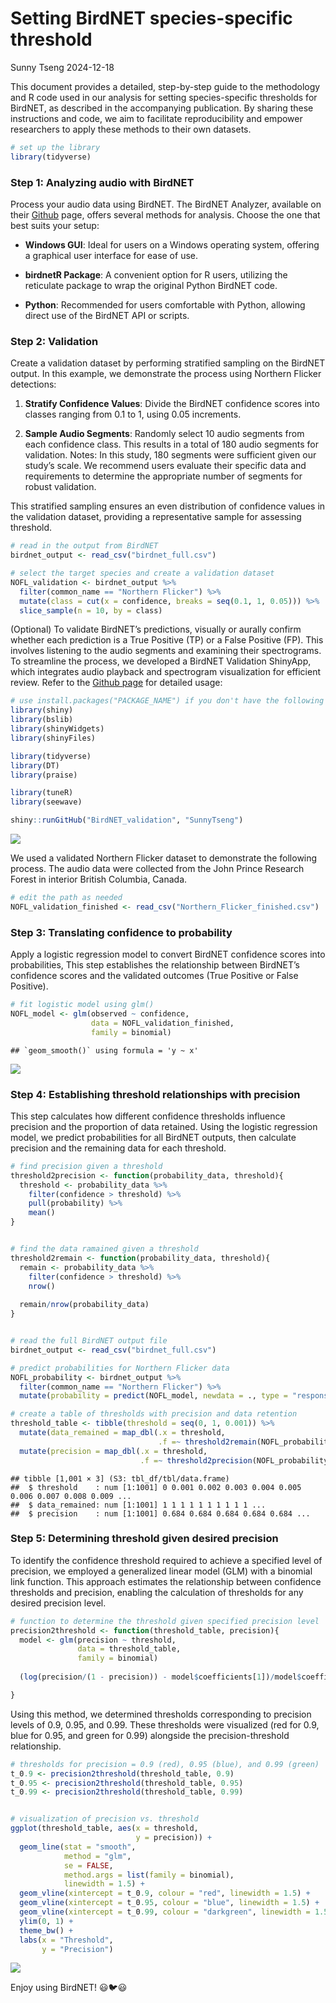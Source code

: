 Setting BirdNET species-specific threshold
================
Sunny Tseng
2024-12-18

This document provides a detailed, step-by-step guide to the methodology
and R code used in our analysis for setting species-specific thresholds
for BirdNET, as described in the accompanying publication. By sharing
these instructions and code, we aim to facilitate reproducibility and
empower researchers to apply these methods to their own datasets.

``` r
# set up the library
library(tidyverse)
```

### Step 1: Analyzing audio with BirdNET

Process your audio data using BirdNET. The BirdNET Analyzer, available
on their [Github](https://github.com/kahst/BirdNET-Analyzer) page,
offers several methods for analysis. Choose the one that best suits your
setup:

- **Windows GUI**: Ideal for users on a Windows operating system,
  offering a graphical user interface for ease of use.

- **birdnetR Package**: A convenient option for R users, utilizing the
  reticulate package to wrap the original Python BirdNET code.

- **Python**: Recommended for users comfortable with Python, allowing
  direct use of the BirdNET API or scripts.

### Step 2: Validation

Create a validation dataset by performing stratified sampling on the
BirdNET output. In this example, we demonstrate the process using
Northern Flicker detections:

1.  **Stratify Confidence Values**: Divide the BirdNET confidence scores
    into classes ranging from 0.1 to 1, using 0.05 increments.

2.  **Sample Audio Segments**: Randomly select 10 audio segments from
    each confidence class. This results in a total of 180 audio segments
    for validation. Notes: In this study, 180 segments were sufficient
    given our study’s scale. We recommend users evaluate their specific
    data and requirements to determine the appropriate number of
    segments for robust validation.

This stratified sampling ensures an even distribution of confidence
values in the validation dataset, providing a representative sample for
assessing threshold.

``` r
# read in the output from BirdNET
birdnet_output <- read_csv("birdnet_full.csv")

# select the target species and create a validation dataset
NOFL_validation <- birdnet_output %>%
  filter(common_name == "Northern Flicker") %>%
  mutate(class = cut(x = confidence, breaks = seq(0.1, 1, 0.05))) %>%
  slice_sample(n = 10, by = class)
```

(Optional) To validate BirdNET’s predictions, visually or aurally
confirm whether each prediction is a True Positive (TP) or a False
Positive (FP). This involves listening to the audio segments and
examining their spectrograms. To streamline the process, we developed a
BirdNET Validation ShinyApp, which integrates audio playback and
spectrogram visualization for efficient review. Refer to the [Github
page](https://github.com/SunnyTseng/BirdNET_validation) for detailed
usage:

``` r
# use install.packages("PACKAGE_NAME") if you don't have the following required packages installed yet
library(shiny) 
library(bslib)
library(shinyWidgets) 
library(shinyFiles)

library(tidyverse)
library(DT)
library(praise)

library(tuneR)
library(seewave)

shiny::runGitHub("BirdNET_validation", "SunnyTseng")
```

![](images/clipboard-2461646757.png)

We used a validated Northern Flicker dataset to demonstrate the
following process. The audio data were collected from the John Prince
Research Forest in interior British Columbia, Canada.

``` r
# edit the path as needed
NOFL_validation_finished <- read_csv("Northern_Flicker_finished.csv")
```

### Step 3: Translating confidence to probability

Apply a logistic regression model to convert BirdNET confidence scores
into probabilities, This step establishes the relationship between
BirdNET’s confidence scores and the validated outcomes (True Positive or
False Positive).

``` r
# fit logistic model using glm()
NOFL_model <- glm(observed ~ confidence, 
                  data = NOFL_validation_finished, 
                  family = binomial)
```

    ## `geom_smooth()` using formula = 'y ~ x'

![](species_specific_method_tutorial_files/figure-gfm/unnamed-chunk-5-1.png)<!-- -->

### Step 4: Establishing threshold relationships with precision

This step calculates how different confidence thresholds influence
precision and the proportion of data retained. Using the logistic
regression model, we predict probabilities for all BirdNET outputs, then
calculate precision and the remaining data for each threshold.

``` r
# find precision given a threshold
threshold2precision <- function(probability_data, threshold){
  threshold <- probability_data %>%
    filter(confidence > threshold) %>%
    pull(probability) %>%
    mean()
}


# find the data ramained given a threshold
threshold2remain <- function(probability_data, threshold){
  remain <- probability_data %>%
    filter(confidence > threshold) %>%
    nrow()
  
  remain/nrow(probability_data)
}


# read the full BirdNET output file
birdnet_output <- read_csv("birdnet_full.csv")

# predict probabilities for Northern Flicker data
NOFL_probability <- birdnet_output %>%
  filter(common_name == "Northern Flicker") %>%
  mutate(probability = predict(NOFL_model, newdata = ., type = "response")) 

# create a table of thresholds with precision and data retention
threshold_table <- tibble(threshold = seq(0, 1, 0.001)) %>%
  mutate(data_remained = map_dbl(.x = threshold, 
                                 .f =~ threshold2remain(NOFL_probability, .x))) %>%
  mutate(precision = map_dbl(.x = threshold, 
                             .f =~ threshold2precision(NOFL_probability, .x)))
```

    ## tibble [1,001 × 3] (S3: tbl_df/tbl/data.frame)
    ##  $ threshold    : num [1:1001] 0 0.001 0.002 0.003 0.004 0.005 0.006 0.007 0.008 0.009 ...
    ##  $ data_remained: num [1:1001] 1 1 1 1 1 1 1 1 1 1 ...
    ##  $ precision    : num [1:1001] 0.684 0.684 0.684 0.684 0.684 ...

### Step 5: Determining threshold given desired precision

To identify the confidence threshold required to achieve a specified
level of precision, we employed a generalized linear model (GLM) with a
binomial link function. This approach estimates the relationship between
confidence thresholds and precision, enabling the calculation of
thresholds for any desired precision level.

``` r
# function to determine the threshold given specified precision level
precision2threshold <- function(threshold_table, precision){
  model <- glm(precision ~ threshold, 
               data = threshold_table,
               family = binomial)
    
  (log(precision/(1 - precision)) - model$coefficients[1])/model$coefficients[2]

}
```

Using this method, we determined thresholds corresponding to precision
levels of 0.9, 0.95, and 0.99. These thresholds were visualized (red for
0.9, blue for 0.95, and green for 0.99) alongside the
precision-threshold relationship.

``` r
# thresholds for precision = 0.9 (red), 0.95 (blue), and 0.99 (green)
t_0.9 <- precision2threshold(threshold_table, 0.9)
t_0.95 <- precision2threshold(threshold_table, 0.95)
t_0.99 <- precision2threshold(threshold_table, 0.99)


# visualization of precision vs. threshold
ggplot(threshold_table, aes(x = threshold, 
                            y = precision)) +
  geom_line(stat = "smooth",
            method = "glm", 
            se = FALSE, 
            method.args = list(family = binomial),
            linewidth = 1.5) +
  geom_vline(xintercept = t_0.9, colour = "red", linewidth = 1.5) +
  geom_vline(xintercept = t_0.95, colour = "blue", linewidth = 1.5) +
  geom_vline(xintercept = t_0.99, colour = "darkgreen", linewidth = 1.5) +
  ylim(0, 1) +
  theme_bw() +
  labs(x = "Threshold", 
       y = "Precision")
```

![](species_specific_method_tutorial_files/figure-gfm/unnamed-chunk-9-1.png)<!-- -->

Enjoy using BirdNET! 😃🐦😃
